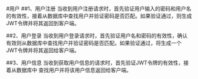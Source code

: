 #用户
##1、用户注册
当收到用户注册请求时，首先验证用户输入的密码和用户名的有效性，接着从数据库中查找用户并验证密码是否匹配。如果验证通过，则生成JWT令牌并将其返回到客户端。

##2、用户登录
当收到用户登录请求时，首先验证用户名和密码的有效性，确认有效则从数据库中查找用户并验证密码是否匹配。如果验证通过，将生成一个JWT令牌并将其返回给客户端。

##3、用户信息
当收到获取用户信息的请求时，首先验证JWT令牌的有效性，接着从数据库中 查找用户并将该用户信息返回给客户端。

